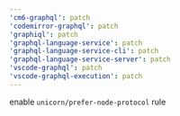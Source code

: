 ```yaml
---
'cm6-graphql': patch
'codemirror-graphql': patch
'graphiql': patch
'graphql-language-service': patch
'graphql-language-service-cli': patch
'graphql-language-service-server': patch
'vscode-graphql': patch
'vscode-graphql-execution': patch
---
```


enable `unicorn/prefer-node-protocol` rule
